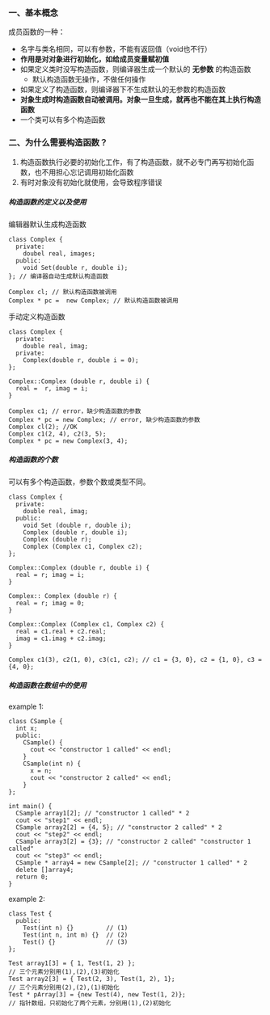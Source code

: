 ### 一、基本概念

成员函数的一种：
- 名字与类名相同，可以有参数，不能有返回值（void也不行）
- **作用是对对象进行初始化，如给成员变量赋初值**
- 如果定义类时没写构造函数，则编译器生成一个默认的 **无参数** 的构造函数
  - 默认构造函数无操作，不做任何操作
- 如果定义了构造函数，则编译器下不生成默认的无参数的构造函数
- **对象生成时构造函数自动被调用。对象一旦生成，就再也不能在其上执行构造函数**
- 一个类可以有多个构造函数

### 二、为什么需要构造函数？

1. 构造函数执行必要的初始化工作，有了构造函数，就不必专门再写初始化函数，也不用担心忘记调用初始化函数
2. 有时对象没有初始化就使用，会导致程序错误

##### 构造函数的定义以及使用
编辑器默认生成构造函数
```
class Complex {
  private:
    doubel real, images;
  public:
    void Set(double r, double i);
}; // 编译器自动生成默认构造函数

Complex cl; // 默认构造函数被调用
Complex * pc =  new Complex; // 默认构造函数被调用
```

手动定义构造函数
```
class Complex {
  private:
    double real, imag;
  private:
    Complex(double r, double i = 0);
};

Complex::Complex (double r, double i) {
  real =  r, imag = i;
}

Complex c1; // error，缺少构造函数的参数
Complex * pc = new Complex; // error, 缺少构造函数的参数
Complex cl(2); //OK
Complex c1(2, 4), c2(3, 5);
Complex * pc = new Complex(3, 4);
```

##### 构造函数的个数

可以有多个构造函数，参数个数或类型不同。

```
class Complex {
  private:
    double real, imag;
  public:
    void Set (double r, double i);
    Complex (double r, double i);
    Complex (double r);
    Complex (Complex c1, Complex c2);
};

Complex::Complex (double r, double i) {
  real = r; imag = i;
}

Complex:: Complex (double r) {
  real = r; imag = 0;
}

Complex::Complex (Complex c1, Complex c2) {
  real = c1.real + c2.real;
  imag = c1.imag + c2.imag;
}

Complex c1(3), c2(1, 0), c3(c1, c2); // c1 = {3, 0}, c2 = {1, 0}, c3 = {4, 0};
```

##### 构造函数在数组中的使用

example 1:

```
class CSample {
  int x;
  public:
    CSample() {
      cout << "constructor 1 called" << endl;
    }
    CSample(int n) {
      x = n;
      cout << "constructor 2 called" << endl;
    }
};

int main() {
  CSample array1[2]; // "constructor 1 called" * 2
  cout << "step1" << endl;
  CSample array2[2] = {4, 5}; // "constructor 2 called" * 2
  cout << "step2" << endl;
  CSample array3[2] = {3}; // "constructor 2 called" "constructor 1 called"
  cout << "step3" << endl;
  CSample * array4 = new CSample[2]; // "constructor 1 called" * 2
  delete []array4;
  return 0;
}
```

example 2:
```
class Test {
  public:
    Test(int n) {}         // (1)
    Test(int n, int m) {}  // (2)
    Test() {}              // (3)
};

Test array1[3] = { 1, Test(1, 2) };
// 三个元素分别用(1),(2),(3)初始化
Test array2[3] = { Test(2, 3), Test(1, 2), 1};
// 三个元素分别用(2),(2),(1)初始化
Test * pArray[3] = {new Test(4), new Test(1, 2)};
// 指针数组，只初始化了两个元素，分别用(1),(2)初始化
```
